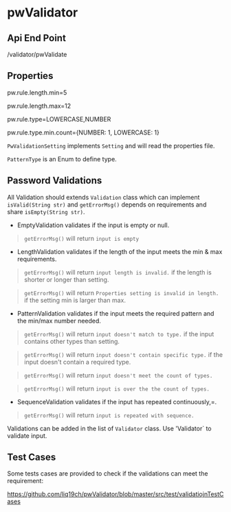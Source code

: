 # pwValidator

## Api End Point
/validator/pwValidate


## Properties 
pw.rule.length.min=5

pw.rule.length.max=12

pw.rule.type=LOWERCASE,NUMBER

pw.rule.type.min.count={NUMBER: 1, LOWERCASE: 1}

`PwValidationSetting` implements `Setting` and will read the properties file.

`PatternType` is an Enum to define type.


## Password Validations

All Validation should extends `Validation` class which can implement `isValid(String str)` and  `getErrorMsg()` depends on requirements and share `isEmpty(String str)`.


* EmptyValidation validates if the input is empty or null.

>`getErrorMsg()` will return `input is empty`


* LengthValidation validates if the length of the input meets the min & max requirements.

>`getErrorMsg()` will return `input length is invalid.` if the length is shorter or longer than setting.

>`getErrorMsg()` will return `Properties setting is invalid in length.` if the setting min is larger than max.


* PatternValidation validates if the input meets the required pattern and the min/max number needed.

>`getErrorMsg()` will return `input doesn't match to type.` if the input contains other types than setting.

>`getErrorMsg()` will return `input doesn't contain specific type.` if the input doesn't contain a required type.

>`getErrorMsg()` will return `input doesn't meet the count of types.`  

>`getErrorMsg()` will return `input is over the the count of types.`


* SequenceValidation validates if the input has repeated continuously,=.

>`getErrorMsg()` will return `input is repeated with sequence.`


Validations can be added in the list of `Validator` class. Use 'Validator` to validate input.


## Test Cases

Some tests cases are provided to check if the validations can meet the requirement:

https://github.com/liq19ch/pwValidator/blob/master/src/test/validatiojnTestCases
